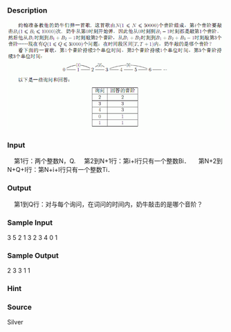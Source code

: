 
### Description
![](/JudgeOnline/upload/201401/af(7).jpg)
### Input
    第1行：两个整数N，Q.
    第2到N+1行：第i+l行只有一个整数Bi．
    第N+2到N+Q+I行：第N+i+l行只有一个整数Ti．

### Output
    第1到Q行：对与每个询问，在词问的时间内，奶牛敲击的是哪个音阶？
### Sample Input
3 5
2
1
3
2
3
4
0
1
### Sample Output
2
3
3
1
1
### Hint

### Source
Silver
